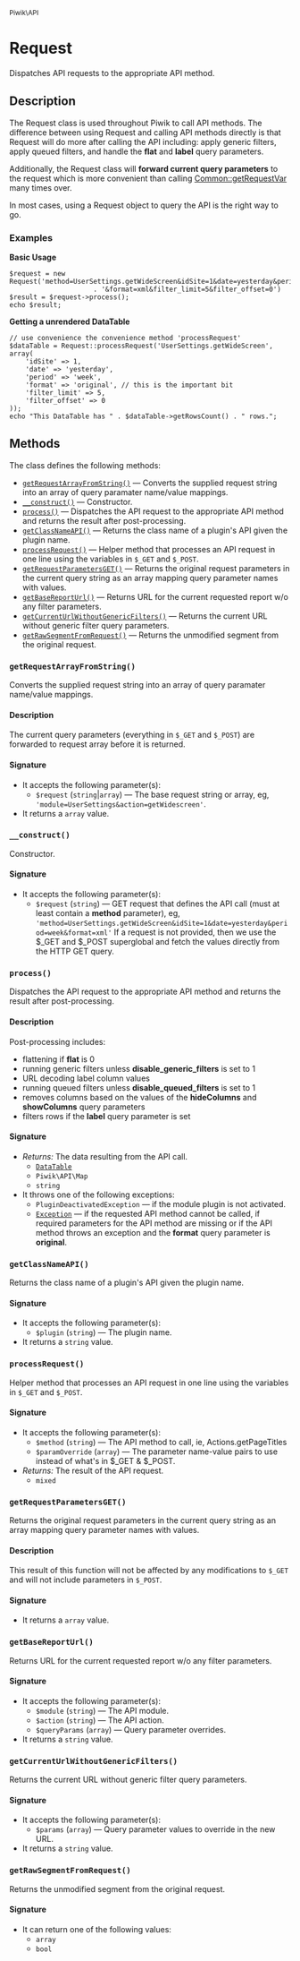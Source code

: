 <small>Piwik\API</small>

Request
=======

Dispatches API requests to the appropriate API method.

Description
-----------

The Request class is used throughout Piwik to call API methods. The difference
between using Request and calling API methods directly is that Request
will do more after calling the API including: apply generic filters, apply queued filters,
and handle the **flat** and **label** query parameters.

Additionally, the Request class will **forward current query parameters** to the request
which is more convenient than calling [Common::getRequestVar](#) many times over.

In most cases, using a Request object to query the API is the right way to go.

### Examples

**Basic Usage**

    $request = new Request('method=UserSettings.getWideScreen&idSite=1&date=yesterday&period=week'
                         . '&format=xml&filter_limit=5&filter_offset=0')
    $result = $request->process();
    echo $result;

**Getting a unrendered DataTable**

    // use convenience the convenience method 'processRequest'
    $dataTable = Request::processRequest('UserSettings.getWideScreen', array(
        'idSite' => 1,
        'date' => 'yesterday',
        'period' => 'week',
        'format' => 'original', // this is the important bit
        'filter_limit' => 5,
        'filter_offset' => 0
    ));
    echo "This DataTable has " . $dataTable->getRowsCount() . " rows.";

Methods
-------

The class defines the following methods:

- [`getRequestArrayFromString()`](#getrequestarrayfromstring) &mdash; Converts the supplied request string into an array of query paramater name/value mappings.
- [`__construct()`](#__construct) &mdash; Constructor.
- [`process()`](#process) &mdash; Dispatches the API request to the appropriate API method and returns the result after post-processing.
- [`getClassNameAPI()`](#getclassnameapi) &mdash; Returns the class name of a plugin's API given the plugin name.
- [`processRequest()`](#processrequest) &mdash; Helper method that processes an API request in one line using the variables in `$_GET` and `$_POST`.
- [`getRequestParametersGET()`](#getrequestparametersget) &mdash; Returns the original request parameters in the current query string as an array mapping query parameter names with values.
- [`getBaseReportUrl()`](#getbasereporturl) &mdash; Returns URL for the current requested report w/o any filter parameters.
- [`getCurrentUrlWithoutGenericFilters()`](#getcurrenturlwithoutgenericfilters) &mdash; Returns the current URL without generic filter query parameters.
- [`getRawSegmentFromRequest()`](#getrawsegmentfromrequest) &mdash; Returns the unmodified segment from the original request.

<a name="getrequestarrayfromstring" id="getrequestarrayfromstring"></a>
<a name="getRequestArrayFromString" id="getRequestArrayFromString"></a>
### `getRequestArrayFromString()`

Converts the supplied request string into an array of query paramater name/value mappings.

#### Description

The current query parameters (everything in `$_GET` and `$_POST`) are
forwarded to request array before it is returned.

#### Signature

- It accepts the following parameter(s):
    - `$request` (`string`|`array`) &mdash; The base request string or array, eg, `'module=UserSettings&action=getWidescreen'`.
- It returns a `array` value.

<a name="__construct" id="__construct"></a>
<a name="__construct" id="__construct"></a>
### `__construct()`

Constructor.

#### Signature

- It accepts the following parameter(s):
    - `$request` (`string`) &mdash; GET request that defines the API call (must at least contain a **method** parameter), eg, `'method=UserSettings.getWideScreen&idSite=1&date=yesterday&period=week&format=xml'` If a request is not provided, then we use the $_GET and $_POST superglobal and fetch the values directly from the HTTP GET query.

<a name="process" id="process"></a>
<a name="process" id="process"></a>
### `process()`

Dispatches the API request to the appropriate API method and returns the result after post-processing.

#### Description

Post-processing includes:

- flattening if **flat** is 0
- running generic filters unless **disable_generic_filters** is set to 1
- URL decoding label column values
- running queued filters unless **disable_queued_filters** is set to 1
- removes columns based on the values of the **hideColumns** and **showColumns** query parameters
- filters rows if the **label** query parameter is set

#### Signature

- _Returns:_ The data resulting from the API call.
    - [`DataTable`](../../Piwik/DataTable.md)
    - `Piwik\API\Map`
    - `string`
- It throws one of the following exceptions:
    - `PluginDeactivatedException` &mdash; if the module plugin is not activated.
    - [`Exception`](http://php.net/class.Exception) &mdash; if the requested API method cannot be called, if required parameters for the API method are missing or if the API method throws an exception and the **format** query parameter is **original**.

<a name="getclassnameapi" id="getclassnameapi"></a>
<a name="getClassNameAPI" id="getClassNameAPI"></a>
### `getClassNameAPI()`

Returns the class name of a plugin's API given the plugin name.

#### Signature

- It accepts the following parameter(s):
    - `$plugin` (`string`) &mdash; The plugin name.
- It returns a `string` value.

<a name="processrequest" id="processrequest"></a>
<a name="processRequest" id="processRequest"></a>
### `processRequest()`

Helper method that processes an API request in one line using the variables in `$_GET` and `$_POST`.

#### Signature

- It accepts the following parameter(s):
    - `$method` (`string`) &mdash; The API method to call, ie, Actions.getPageTitles
    - `$paramOverride` (`array`) &mdash; The parameter name-value pairs to use instead of what's in $_GET & $_POST.
- _Returns:_ The result of the API request.
    - `mixed`

<a name="getrequestparametersget" id="getrequestparametersget"></a>
<a name="getRequestParametersGET" id="getRequestParametersGET"></a>
### `getRequestParametersGET()`

Returns the original request parameters in the current query string as an array mapping query parameter names with values.

#### Description

This result of this function will not be affected
by any modifications to `$_GET` and will not include parameters in `$_POST`.

#### Signature

- It returns a `array` value.

<a name="getbasereporturl" id="getbasereporturl"></a>
<a name="getBaseReportUrl" id="getBaseReportUrl"></a>
### `getBaseReportUrl()`

Returns URL for the current requested report w/o any filter parameters.

#### Signature

- It accepts the following parameter(s):
    - `$module` (`string`) &mdash; The API module.
    - `$action` (`string`) &mdash; The API action.
    - `$queryParams` (`array`) &mdash; Query parameter overrides.
- It returns a `string` value.

<a name="getcurrenturlwithoutgenericfilters" id="getcurrenturlwithoutgenericfilters"></a>
<a name="getCurrentUrlWithoutGenericFilters" id="getCurrentUrlWithoutGenericFilters"></a>
### `getCurrentUrlWithoutGenericFilters()`

Returns the current URL without generic filter query parameters.

#### Signature

- It accepts the following parameter(s):
    - `$params` (`array`) &mdash; Query parameter values to override in the new URL.
- It returns a `string` value.

<a name="getrawsegmentfromrequest" id="getrawsegmentfromrequest"></a>
<a name="getRawSegmentFromRequest" id="getRawSegmentFromRequest"></a>
### `getRawSegmentFromRequest()`

Returns the unmodified segment from the original request.

#### Signature

- It can return one of the following values:
    - `array`
    - `bool`

